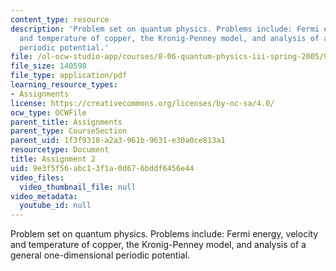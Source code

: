 ```yaml
---
content_type: resource
description: 'Problem set on quantum physics. Problems include: Fermi energy, velocity
  and temperature of copper, the Kronig-Penney model, and analysis of a general one-dimensional
  periodic potential.'
file: /ol-ocw-studio-app/courses/8-06-quantum-physics-iii-spring-2005/9e3f5f56abc13f1a0d676bddf6456e44_ps2.pdf
file_size: 140598
file_type: application/pdf
learning_resource_types:
- Assignments
license: https://creativecommons.org/licenses/by-nc-sa/4.0/
ocw_type: OCWFile
parent_title: Assignments
parent_type: CourseSection
parent_uid: 1f3f9318-a2a3-961b-9631-e30a0ce813a1
resourcetype: Document
title: Assignment 2
uid: 9e3f5f56-abc1-3f1a-0d67-6bddf6456e44
video_files:
  video_thumbnail_file: null
video_metadata:
  youtube_id: null
---
```

Problem set on quantum physics. Problems include: Fermi energy, velocity and temperature of copper, the Kronig-Penney model, and analysis of a general one-dimensional periodic potential.